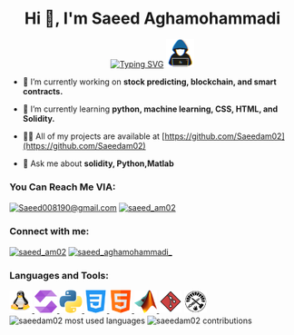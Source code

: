 <h1 align="center">Hi 👋, I'm Saeed Aghamohammadi</h1>
<p align="center"><a href="https://git.io/typing-svg"><img src="https://readme-typing-svg.demolab.com?font=Fira+Code&pause=1000&width=435&lines=Eager+to+collaborate+with+you+;++++++++++++++Web+3+Researcher+;I'm+a+programming+lover;A+Control-Science+Engineer+" alt="Typing SVG" /></a>
<picture><img src = "https://github.com/0xAbdulKhalid/0xAbdulKhalid/raw/main/assets/mdImages/about_me.gif" width = 50px></picture> 


- 🔭 I’m currently working on **stock predicting, blockchain, and smart contracts.**

- 🌱 I’m currently learning **python, machine learning, CSS, HTML, and Solidity.**

- 👨‍💻 All of my projects are available at [https://github.com/Saeedam02](https://github.com/Saeedam02)

- 💬 Ask me about **solidity, Python,Matlab**

<h3 align="left">You Can Reach Me VIA:</h3>
<p align="left">
<a href="mailto:Saeed008190@gmail.com" target="blank"><img align="center" src="https://upload.wikimedia.org/wikipedia/commons/7/7e/Gmail_icon_%282020%29.svg" alt="Saeed008190@gmail.com" height="35" width="35" /></a>
<a href="https://t.me/saeed_am02" target="blank"><img align="center" src="https://upload.wikimedia.org/wikipedia/commons/8/83/Telegram_2019_Logo.svg" alt="saeed_am02" height="35" width="35" /></a>
</p>

<h3 align="left">Connect with me:</h3>
<p align="left">
<a href="https://twitter.com/saeed_am02" target="blank"><img align="center" src="https://raw.githubusercontent.com/rahuldkjain/github-profile-readme-generator/master/src/images/icons/Social/twitter.svg" alt="saeed_am02" height="30" width="40" /></a>
<a href="https://instagram.com/saeed_aghamohammadi_" target="blank"><img align="center" src="https://raw.githubusercontent.com/rahuldkjain/github-profile-readme-generator/master/src/images/icons/Social/instagram.svg" alt="saeed_aghamohammadi_" height="30" width="40" /></a>
</p>

<!-- Tools and Languages -->
<h3 align="left">Languages and Tools:</h3>
<div align="left">
<!-- OS -->
<!-- linux -->
<a href="https://www.linux.org/" target="_blank"> <img src="./images/Languages-Tools-images/Linux.svg" alt="Linux" width="40" height="40"/> </a>
<!-- Languages -->
<!-- Solidity -->
<a href="https://soliditylang.org/"> <img src="./images/Languages-Tools-images/Solidity.svg" alt="Solidity" width="40" height="40"/> </a>
<!-- python -->
<a href="https://www.python.org" target="_blank"> <img src="./images/Languages-Tools-images/Python.png" alt="Python" width="40" height="40"/> </a>
<!-- CSS -->
<a href="https://www.w3schools.com/css/" target="_blank"> <img src="./images/Languages-Tools-images/CSS.png" alt="CSS" width="40" height="40"/> </a>
<!-- HTML -->
<a href="https://www.w3schools.com/html/" target="_blank"> <img src="./images/Languages-Tools-images/HTML.png" alt="HTML" width="40" height="40"/> </a>
<!-- Matalb -->
<a href="https://www.mathworks.com/" target="_blank"> <img src="./images/Languages-Tools-images/Matlab.png" alt="MATLAB" width="40" height="40"/> </a>
<!-- Git -->
<a href="https://git-scm.com/" target="_blank"> <img src="./images/Languages-Tools-images/Git.png" alt="Git" width="40" height="40"/></a>
<!-- Foundry -->
<a href="https://getfoundry.sh/"> <img src="./images/Languages-Tools-images/Foundry.png" alt="Foundry" width="40" height="40"/> </a>

</div>

<!-- Github Stats -->
<div>
  <img width="45%" align="center" src="https://github-readme-stats.vercel.app/api/top-langs/?username=saeedam02&theme=vue-dark&show_icons=true&locale=en&layout=compact&hide_border=true" alt="saeedam02 most used languages" />
  <img width="53%" align="center" src="https://github-readme-streak-stats.herokuapp.com/?user=saeedam02&theme=vue-dark&hide_border=true" alt="saeedam02 contributions" />
</div>

